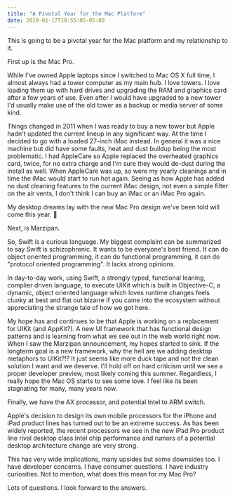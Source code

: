 ```yaml
---
title: "A Pivotal Year for the Mac Platform"
date: 2019-01-17T18:55:05-05:00
---
```


This is going to be a pivotal year for the Mac platform and my relationship to it. 

First up is the Mac Pro. 

While I've owned Apple laptops since I switched to Mac OS X full time, I almost always had a tower computer as my main hub. I love towers. I love loading them up with hard drives and upgrading the RAM and graphics card after a few years of use. Even after I would have upgraded to a new tower I'd usually make use of the old tower as a backup or media server of some kind. 

Things changed in 2011 when I was ready to buy a new tower but Apple hadn't updated the current lineup in any significant way. At the time I decided to go with a loaded 27-inch iMac instead. In general it was a nice machine but did have some faults, heat and dust buildup being the most problematic. I had AppleCare so Apple replaced the overheated graphics card, twice, for no extra charge and I'm sure they would de-dust during the install as well. When AppleCare was up, so were my yearly cleanings and in time the iMac would start to run hot again. Seeing as how Apple has added no dust cleaning features to the current iMac design, not even a simple filter on the air vents, I don't think I can buy an iMac or an iMac Pro again.

My desktop dreams lay with the new Mac Pro design we've been told will come this year. 🤞

Next, is Marzipan.

So, Swift is a curious language. My biggest complaint can be summarized to say Swift is schizophrenic. It wants to be everyone's best friend. It can do object oriented programming, it can do functional programming, it can do "protocol oriented programming". It lacks strong opinions.

In day-to-day work, using Swift, a strongly typed, functional leaning, complier driven language, to execute UIKit which is built in Objective-C, a dynamic, object oriented language which loves runtime changes feels clunky at best and flat out bizarre if you came into the ecosystem without appreciating the strange tale of how we got here.

My hope has and continues to be that Apple is working on a replacement for UIKit (and AppKit?). A new UI framework that has functional design patterns and is learning from what we see out in the web world right now. When I saw the Marzipan announcement, my hopes started to sink. If the longterm goal is a new framework, why the hell are we adding desktop metaphors to UIKit?!? It just seems like more duck tape and not the clean solution I want and we deserve. I'll hold off on hard criticism until we see a proper developer preview, most likely coming this summer. Regardless, I really hope the Mac OS starts to see some love. I feel like its been stagnating for many, many years now.

Finally, we have the AX processor, and potential Intel to ARM switch.

Apple's decision to design its own mobile processors for the iPhone and iPad product lines has turned out to be an extreme success. As has been widely reported, the recent processors we see in the new iPad Pro product line rival desktop class Intel chip performance and rumors of a potential desktop architecture change are very strong.

This has very wide implications, many upsides but some downsides too. I have developer concerns. I have consumer questions. I have industry curiosities. Not to mention, what does this mean for my Mac Pro?

Lots of questions. I look forward to the answers. 